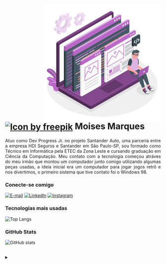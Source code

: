 
<img align="right" alt="Developer vector created by storyset - www.freepik.com" height="380" src="https://github.com/moisescmarques/images_gifs/blob/main/developer_activity_amico.svg">

<!--![digitalization_4961443](https://github.com/moisescmarques/moisescmarques/assets/36536966/2d97d271-f5ab-4a25-999c-f27b966a21fe)
![cpu_7570449](https://github.com/moisescmarques/moisescmarques/assets/36536966/2269da62-e4cb-4c5b-a024-b49fad8824ce)
![](https://github.com/moisescmarques/images_gifs/blob/main/developer_activity.gif)-->

<h1>
    <a href="https://elidianaandrade.github.io/">
     <img align="center" alt="Icon by freepik" width="36px" src="https://github.com/moisescmarques/moisescmarques/assets/36536966/2d97d271-f5ab-4a25-999c-f27b966a21fe"></a>
    <span>Moises Marques</span>
</h1>
    <p align="justify">Atuo como Dev Progress Jr. no projeto Santander Auto, uma parceria entre a empresa HDI Seguros e Santander em São Paulo-SP, sou formado como Técnico em Informática pela ETEC da Zona Leste e cursando graduação em Ciência da Computação. Meu contato com a tecnologia começou atráves do meu irmão que montou um computador junto comigo utilizando algumas peças usadas, a ideia inicial era um computador para jogar jogos retrô e nos divertimos, o primeiro sistema que tive contato foi o Windows 98.
<!--<p align="justify">Front-end Developer from Salvador-BA, Brazil, post graduating at Software Development with Agile Methodology. My first "Hello World" was in pre-teens when I had contact with HTML, CSS and a little bit of JavaScript and Notepad++. 
<br>
 Passionate about arts and technology, some of my hobbies are games, watching, reading, and making cosplay accessories <a href="https://www.instagram.com/elicosmaker/">(@elicosmaker)</a>.</p>

[![Preview](https://img.shields.io/badge/Portfolio-000?style=for-the-badge&logo=github&logoColor=FF00F6)](https://elidianaandrade.github.io/)
[![GitHub Page](https://img.shields.io/badge/elidianaandrade.github.io-67136f?style=for-the-badge)](https://elidianaandrade.github.io/)
-->
<!--<h3 align="left">Connect with me</h3>-->
<h3 align="left">Conecte-se comigo</h3>

[![E-mail](https://img.shields.io/badge/-Email-000?style=for-the-badge&logo=microsoft-outlook&logoColor=FF00F6&color:FFF)](mailto:moises.marques@outlook.com)
[![LinkedIn](https://img.shields.io/badge/-LinkedIn-000?style=for-the-badge&logo=linkedin&logoColor=FF00F6&color:FFF)](https://www.linkedin.com/in/moises-marques/)
[![Instagram](https://img.shields.io/badge/-Instagram-000?style=for-the-badge&logo=instagram&logoColor=FF00F6&color:FFF)](https://www.instagram.com/mosis_marques)
<!--[![YouTube](https://img.shields.io/badge/-YouTube-000?style=for-the-badge&logo=youtube&logoColor=FF00F6&color:FFF)](https://www.youtube.com)
-->
<h3 align="left">Tecnologias mais usadas</h3>
<!--<h3 align="left">GitHub Stats</h3>--> 

![Top Langs](https://github-readme-stats-git-masterrstaa-rickstaa.vercel.app/api/top-langs/?username=moisescmarques&layout=compact&&hide_title=true&bg_color=000&border_radius=3&border_color=36123c&title_color=E94D5F&text_color=FFF&theme=jolly)

<h3 align="left">GitHub Stats</h3>

![GitHub stats](https://github-readme-stats-git-masterrstaa-rickstaa.vercel.app/api?username=moisescmarques&hide_title=true&show_icons=true&include_all_commits=true&count_private=true&line_height=25&hide=issues&bg_color=000&title_color=FF00F6&text_color=FFF&border_radius=3&border_color=36123c&icon_color=FF00F6&theme=jolly)
<!--[![Most Used Languages](https://github-readme-stats-git-masterrstaa-rickstaa.vercel.app/api/top-langs/?username=elidianaandrade&line_height=10&card_width=290&layout=compact&hide_title=false&count_private=true&langs_count=4&show_icons=true&title_color=FF00F6&hide=html,css&bg_color=000&text_color=8B8B8B&border_radius=3&border_color=561760&count_private=true)](https://github.com/elidianaandrade/github-readme-stats)-->
<br>

<details align="left">
  <summary></summary> 
 
  - Badges by <a href="https://shields.io/">shields.io</a><br>
  - GitHub Stats by <a href="https://github.com/anuraghazra/github-readme-stats">anuraghazra</a>
  - Developer vector created by <a href="https://www.freepik.com/vectors/developer">storyset - www.freepik.com</a> (edited by author)
 
  <div align="right">Made by <a href="https://github.com/moisescmarques">MM</a>.</div>

</details>
